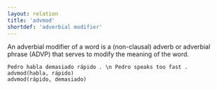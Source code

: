 ```yaml
---
layout: relation
title: 'advmod'
shortdef: 'adverbial modifier'
---
```


An adverbial modifier of a word is a (non-clausal) adverb or adverbial phrase (ADVP) that serves to modify the meaning of the word.

~~~ sdparse
Pedro habla demasiado rápido . \n Pedro speaks too fast .
advmod(habla, rápido)
advmod(rápido, demasiado)
~~~
<!-- Interlanguage links updated Čt lis 12 09:43:11 CET 2020 -->
